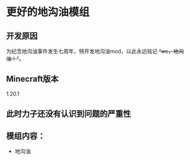 # 更好的地沟油模组
## 开发原因
为纪念地沟油事件发生七周年，特开发地沟油mod，以此永远铭记 ~~“wc，地沟油！”~~。

## Minecraft版本
1.20.1

## 此时力子还没有认识到问题的严重性

## 模组内容：
- 地沟油  
